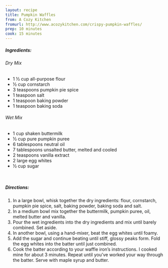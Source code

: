 ```yaml
---
layout: recipe
title: Pumpkin Waffles
from: A Cozy Kitchen
fromurl: http://www.acozykitchen.com/crispy-pumpkin-waffles/
prep: 10 minutes
cook: 15 minutes
---
```


##### Ingredients:

###### Dry Mix

* 1 ½ cup all-purpose flour
* ½ cup cornstarch
* 3 teaspoons pumpkin pie spice
* 1 teaspoon salt
* 1 teaspoon baking powder
* 1 teaspoon baking soda

###### Wet Mix

* 1 cup shaken buttermilk
* ½ cup pure pumpkin puree
* 6 tablespoons neutral oil
* 7 tablespoons unsalted butter, melted and cooled
* 2 teaspoons vanilla extract
* 2 large egg whites
* ½ cup sugar 

<br>

##### Directions:

1. In a large bowl, whisk together the dry ingredients: flour, cornstarch, pumpkin pie spice, salt, baking powder, baking soda and salt.
2. In a medium bowl mix together the buttermilk, pumpkin puree, oil, melted butter and vanilla. 
3. Pour the wet ingredients into the dry ingredients and mix until barely combined. Set aside.
4. In another bowl, using a hand-mixer, beat the egg whites until foamy. 
5. Add the sugar and continue beating until stiff, glossy peaks form. Fold the egg whites into the batter until just combined.
6. Cook the batter according to your waffle iron’s instructions. I cooked mine for about 3 minutes. Repeat until you’ve worked your way through the batter. Serve with maple syrup and butter. 
